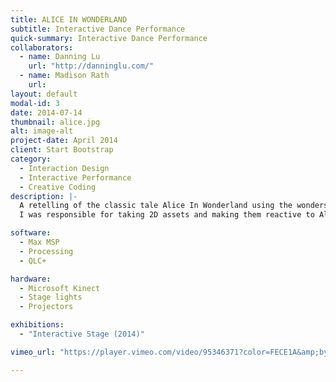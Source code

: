 ```yaml
---
title: ALICE IN WONDERLAND
subtitle: Interactive Dance Performance
quick-summary: Interactive Dance Performance
collaborators:
  - name: Danning Lu
    url: "http://danninglu.com/"
  - name: Madison Rath
    url:
layout: default
modal-id: 3
date: 2014-07-14
thumbnail: alice.jpg
alt: image-alt
project-date: April 2014
client: Start Bootstrap
category:
  - Interaction Design
  - Interactive Performance
  - Creative Coding
description: |-
  A retelling of the classic tale Alice In Wonderland using the wonders of this land. In this interactive dance performance we follow Alice, portrayed by Madison Rath, as she travels throughout Wonderland. The backgrounds (created in Photoshop and animated with Processing) as well as lights (controlled with QLC+) are responsive to the dancer's movements in real time.
  I was responsible for taking 2D assets and making them reactive to Alice's Movements . I also created a custom show control interface within MaxMSP which allowed for smooth and seamless transitions between scenes.

software:
  - Max MSP
  - Processing
  - QLC+

hardware:
  - Microsoft Kinect
  - Stage lights
  - Projectors

exhibitions:
  - "Interactive Stage (2014)"

vimeo_url: "https://player.vimeo.com/video/95346371?color=FECE1A&amp;byline=0&amp;portrait=0"

---
```

